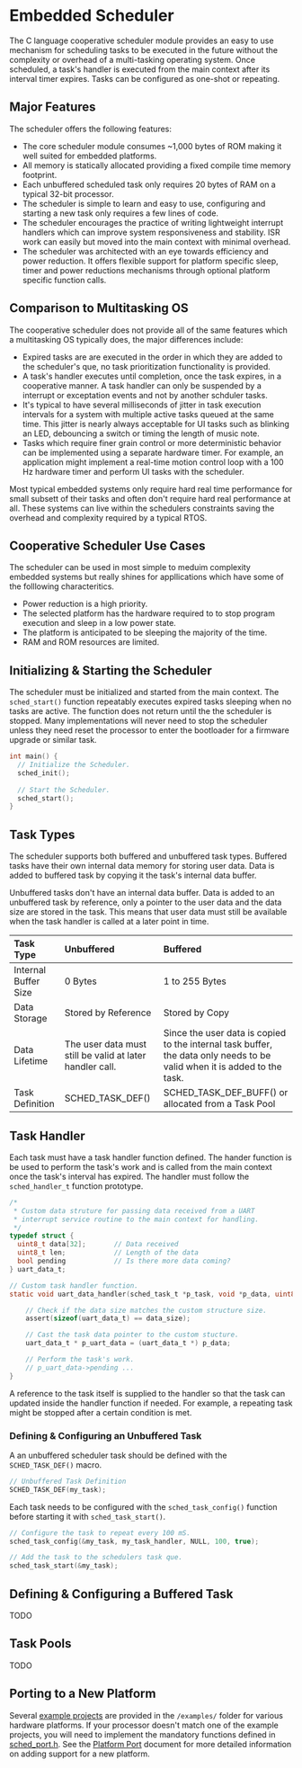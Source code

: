 # Embedded Scheduler

 The C language cooperative scheduler module provides an easy to use mechanism for scheduling tasks to be executed in the future without the complexity or overhead of a multi-tasking operating system.  Once scheduled, a task's handler is executed from the main context after its interval timer expires.  Tasks can be configured as one-shot or repeating. 

## Major Features

The scheduler offers the following features:

* The core scheduler module consumes ~1,000 bytes of ROM making it well suited for embedded platforms.
* All memory is statically allocated providing a fixed compile time memory footprint.
* Each unbuffered scheduled task only requires 20 bytes of RAM on a typical 32-bit processor.
* The scheduler is simple to learn and easy to use, configuring and starting a new task only requires a few lines of code.  
* The scheduler encourages the practice of writing lightweight interrupt handlers which can improve system responsiveness and stability.  ISR work can easily but moved into the main context with minimal overhead.
* The scheduler was architected with an eye towards efficiency and power reduction.  It offers flexible support for platform specific sleep, timer and power reductions mechanisms through optional platform specific function calls.

## Comparison to Multitasking OS
                                                            
The cooperative scheduler does not provide all of the same features which a multitasking OS typically does, the major differences include:

* Expired tasks are are executed in the order in which they are added to the scheduler's que, no task prioritization functionality is provided.  
* A task's handler executes until completion, once the task expires, in a cooperative manner.  A task handler can only be suspended by a interrupt or exceptation events and not by another schduler tasks.
* It's typical to have several milliseconds of jitter in task execution intervals for a system with multiple active tasks queued at the same time.  This jitter is nearly always acceptable for UI tasks such as blinking an LED, debouncing a switch or timing the length of music note.
* Tasks which require finer grain control or more deterministic behavior can be implemented using a separate hardware timer.  For example, an application might implement a real-time motion control loop with a 100 Hz hardware timer and perform UI tasks with the scheduler. 
                                                        
Most typical embedded systems only require hard real time performance for  small subsett of their tasks and often don't require hard real performance at all.  These systems can live within the schedulers constraints saving the overhead and complexity required by a typical RTOS.  

## Cooperative Scheduler Use Cases

The scheduler can be used in most simple to meduim complexity embedded systems but really shines for appllications which have some of the folllowing characteritics.

* Power reduction is a high priority.
* The selected platform has the hardware required to to stop program execution and sleep in a low power state.
* The platform is anticipated to be sleeping the majority of the time. 
* RAM and ROM resources are limited.


## Initializing & Starting the Scheduler

The scheduler must be initialized and started from the main context.  The `sched_start()` function repeatably executes expired tasks sleeping when no tasks are active.  The function does not return until the the scheduler is stopped.  Many implementations will never need to stop the scheduler unless they need reset the processor to enter the bootloader for a firmware upgrade or similar task.

```c
int main() {
  // Initialize the Scheduler.
  sched_init();
  
  // Start the Scheduler.
  sched_start();
}
```

## Task Types

The scheduler supports both buffered and unbuffered task types. Buffered tasks have their own internal data memory for storing user data.  Data is added to buffered task by copying it the task's internal data buffer.

Unbuffered tasks don't have an internal data buffer.  Data is added to an unbuffered task by reference,  only a pointer to the user data and the data size are stored in the task.  This means that user data must still be available when the task handler is called at a later point in time.    

| Task Type             | Unbuffered              | Buffered |
|  :----                | :----                   |  :----    |
| Internal Buffer Size  | 0 Bytes                 | 1 to 255 Bytes      |
| Data Storage          | Stored by Reference     | Stored by Copy       |
| Data Lifetime         | The user data must still be valid at later handler call.  | Since the user data is copied to the internal task buffer, the data only needs to be valid when it is added to the task. |
| Task Definition      | SCHED_TASK_DEF()        | SCHED_TASK_DEF_BUFF() or allocated from a Task Pool|


## Task Handler

Each task must have a task handler function defined.  The hander function is be used to perform the task's work and is called from the main context once the task's interval has expired.  The handler must follow the `sched_handler_t` function prototype. 

```c
/*
 * Custom data struture for passing data received from a UART 
 * interrupt service routine to the main context for handling. 
 */
typedef struct {
  uint8_t data[32];       // Data received
  uint8_t len;            // Length of the data
  bool pending            // Is there more data coming?
} uart_data_t;

// Custom task handler function.
static void uart_data_handler(sched_task_t *p_task, void *p_data, uint8_t data_size) {

    // Check if the data size matches the custom structure size.
    assert(sizeof(uart_data_t) == data_size);

    // Cast the task data pointer to the custom stucture.
    uart_data_t * p_uart_data = (uart_data_t *) p_data;

    // Perform the task's work.
    // p_uart_data->pending ...
}
```

A reference to the task itself is supplied to the handler so that the task can updated inside the handler function if needed.  For example, a repeating task might be stopped after a certain condition is met.   

### Defining & Configuring an Unbuffered Task

A an unbuffered scheduler task should be defined with the `SCHED_TASK_DEF()` macro. 

```c
// Unbuffered Task Definition
SCHED_TASK_DEF(my_task);
```
Each task needs to be configured with the `sched_task_config()` function before starting it with `sched_task_start()`. 

```c
// Configure the task to repeat every 100 mS.
sched_task_config(&my_task, my_task_handler, NULL, 100, true);

// Add the task to the schedulers task que.
sched_task_start(&my_task);
```

## Defining & Configuring a Buffered Task

TODO

## Task Pools

TODO


## Porting to a New Platform
 
Several [example projects](./examples/README.md) are provided in the  `/examples/` folder for various hardware platforms.  If your processor doesn't match one of the example projects, you will need to implement the mandatory functions defined in [sched_port.h](./src/scheduler/sched_port.h).  See the [Platform Port](./docs/port.md) document for more detailed information on adding support for a new platform.